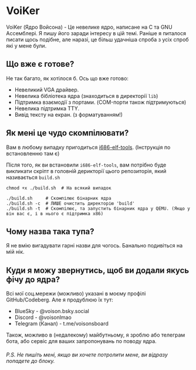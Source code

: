 # VoiKer

VoiKer (Ядро Войсона) - Це невелике ядро, написане на С та GNU Ассемблері. Я пишу його заради інтересу в цій темі. Раніше я питалося писати щось подібне, але наразі, це більш удачніша спроба з усіх спроб які у мене були.


## Що вже є готове?

Не так багато, як хотілося б. Ось що вже готово:
- Невеликий VGA драйвер.
- Невелика бібліотека ядра (знаходиться в директорії `lib`)
- Підтримка взаємодії з портами. (COM-порти також підтримуються)
- Невелика підтримка TTY.
- Вивід тексту на екран. (з форматуванням!)


## Як мені це чудо скомпілювати?

Вам в любому випадку пригодиться [i686-elf-tools](https://github.com/lordmilko/i686-elf-tools). (Інструкція по встановленню там є)

Після того, як ви встановили `i686-elf-tools`, вам потрібно буде викликати скріпт в головній дерикторії цього репозиторія, який називається `build.sh`

```
chmod +x ./build.sh  # На всякий випадок

./build.sh     # Скомпілює бінарник ядра
./build.sh -c  # ЛИШЕ очистить директорію 'build'
./build.sh -t  # Скомпілює, та запустить бінарник ядра у QEMU. (Якщо у він вас є, і в нього є підтримка x86)
```


## Чому назва така тупа?

Я не вмію вигадувати гарні назви для чогось. Банально подивіться на мій нік.


## Куди я можу звернутись, щоб ви додали якусь фічу до ядра?

Всі мої соц.мережи (можливо) указані в моєму профілі GitHub/Codeberg. Але я продублюю їх тут:
- BlueSky - @voison.bsky.social
- Discord - @voisonlmao
- Telegram (Канал) - t.me/voisonsboard

Також, можливо в (недалекому) майбутньому, я зроблю або телеграм бота, або сервіс для ваших запропонувань по поводу ядра.

###### P.S. Не пишіть мені, якщо ви хочете потролити мене, ви відразу попадете до блоку.

